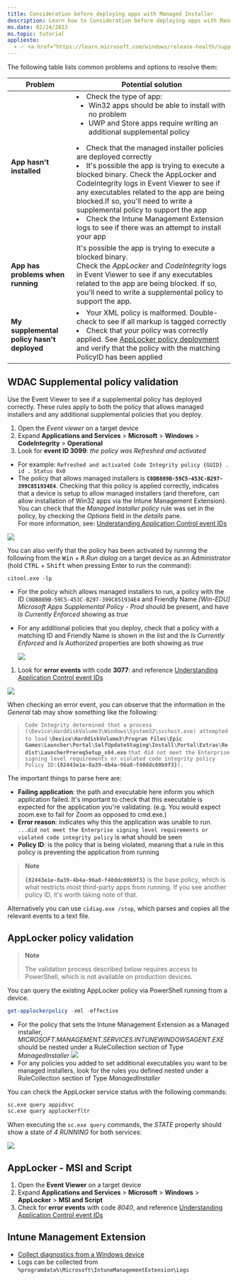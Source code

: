 ```yaml
---
title: Consideration before deploying apps with Managed Installer
description: Learn how to Consideration before deploying apps with Managed Installer
ms.date: 02/24/2023
ms.topic: tutorial
appliesto:
  - ✅ <a href="https://learn.microsoft.com/windows/release-health/supported-versions-windows-client" target="_blank">Windows 11 SE, version 22H2 and later</a>
---
```


The following table lists common problems and options to resolve them:

| **Problem** | **Potential solution** |
|---|---|
| **App hasn't installed** | <li>Check the type of app:<ul><li>Win32 apps should be able to install with no problem</li><li>UWP and Store apps require writing an additional supplemental policy</li></ul></li><li>Check that the managed installer policies are deployed correctly</li><li>It's possible the app is trying to execute a blocked binary. Check the AppLocker and CodeIntegrity logs in Event Viewer to see if any executables related to the app are being blocked.If so, you'll need to write a supplemental policy to support the app</li><li> Check the Intune Management Extension logs to see if there was an attempt to install your app</li>|
| **App has problems when running** | It's possible the app is trying to execute a blocked binary. <br> Check the *AppLocker* and *CodeIntegrity* logs in Event Viewer to see if any executables related to the app are being blocked. If so, you'll need to write a supplemental policy to support the app. |
| **My supplemental policy hasn't deployed** |<li>Your XML policy is malformed. Double-check to see if all markup is tagged correctly</li><li>Check that your policy was correctly applied. See [AppLocker policy deployment](./Prepare-devices-for-managed-installer-(TAP-ONLY)#applocker-policy-deployment) and verify that the policy with the matching PolicyID has been applied</li>|

## WDAC Supplemental policy validation

Use the Event Viewer to see if a supplemental policy has deployed correctly. These rules apply to both the policy that allows managed installers and any additional supplemental policies that you deploy.

1. Open the *Event viewer* on a target device
1. Expand **Applications and Services** > **Microsoft** > **Windows** > **CodeIntegrity** > **Operational**
1. Look for **event ID 3099**: *the policy was Refreshed and activated*
  - For example: `Refreshed and activated Code Integrity policy {GUID} . id . Status 0x0`
  - The policy that allows managed installers is **`C0DB889B-59C5-453C-B297-399C851934E4`**. Checking that this policy is applied correctly, indicates that a device is setup to allow managed installers (and therefore, can allow installation of Win32 apps via the Intune Management Extension).\
  You can check that the *Managed Installer policy* rule was set in the policy, by checking the *Options* field in the *details* pane.\
  For more information, see: [Understanding Application Control event IDs][WIN-1]

  ![](./images/troubleshoot-managed-installer-policy.png)

You can also verify that the policy has been activated by running the following from the <kbd>Win</kbd> + <kbd>R</kbd> *Run dialog* on a target device as an Administrator (hold <kbd>CTRL</kbd> + <kbd>Shift</kbd> when pressing Enter to run the command):

  ```
  citool.exe -lp
  ```

  - For the policy which allows managed installers to run, a policy with the ID `C0DB889B-59C5-453C-B297-399C851934E4` and Friendly Name *[Win-EDU] Microsoft Apps Supplemental Policy - Prod* should be present, and have *Is Currently Enforced* showing as *true*
  - For any additional policies that you deploy, check that a policy with a matching ID and Friendly Name is shown in the list and the *Is Currently Enforced* and *Is Authorized* properties are both showing as *true*

    ![](./images/troubleshoot-citool.png)


1. Look for **error events** with code **3077**: and reference [Understanding Application Control event IDs][WIN-1]

![](./images/image9.png)

When checking an error event, you can observe that the information in the *General* tab may show something like the following:

>`Code Integrity determined that a process (\Device\HarddiskVolume3\Windows\System32\svchost.exe) attempted to load` **`\Device\HarddiskVolume3\Program Files\Epic Games\Launcher\Portal\SelfUpdateStaging\Install\Portal\Extras\Redist\LauncherPrereqSetup_x64.exe`** `that did not meet the Enterprise signing level requirements or violated code integrity policy Policy ID:`**`{82443e1e-8a39-4b4a-96a8-f40ddc00b9f3}`**`).`

The important things to parse here are:

- **Failing application**: the path and executable here inform you which application failed. It's important to check that this executable is expected for the application you're validating. (e.g. You would expect zoom.exe to fail for Zoom as opposed to cmd.exe.)
- **Error reason**: indicates why this the application was unable to run. `...did not meet the Enterprise signing level requirements or violated code integrity policy` is what should be seen
- **Policy ID**: is the policy that is being violated, meaning that a rule in this policy is preventing the application from running

> **Note**
>
> **`{82443e1e-8a39-4b4a-96a8-f40ddc00b9f3}`** is the base policy, which is what restricts most third-party apps from running. If you see another policy ID, it's worth taking note of that.

Alternatively you can use `cidiag.exe /stop`, which parses and copies all the relevant events to a text file.

## AppLocker policy validation

> **Note**
>
> The validation process described below requires access to PowerShell, which is not available on production devices.

You can query the existing AppLocker policy via PowerShell running from a device.

```PowerShell
get-applockerpolicy -xml -effective
```

- For the policy that sets the Intune Management Extension as a Managed installer, *MICROSOFT.MANAGEMENT.SERVICES.INTUNEWINDOWSAGENT.EXE* should be nested under a RuleCollection section of Type *ManagedInstaller*
  ![](./images/applocker-policy-validation.png)
- For any policies you added to set additional executables you want to be managed installers, look for the rules you defined nested under a RuleCollection section of Type *ManagedInstaller*

You can check the AppLocker service status with the following commands:
```cmd
sc.exe query appidsvc
sc.exe query applockerfltr
```

When executing the `sc.exe query` commands, the *STATE* property should show a state of *4 RUNNING* for both services:

![](./images/sc-commands.png)

## AppLocker - MSI and Script

1. Open the **Event Viewer** on a target device
1. Expand **Applications and Services** > **Microsoft** > **Windows** > **AppLocker** > **MSI and Script**
1. Check for **error events** with code *8040*, and reference [Understanding Application Control event IDs][WIN-1]

## Intune Management Extension

- [Collect diagnostics from a Windows device][MEM-1]
- Logs can be collected from `%programdata%\Microsoft\IntuneManagementExtension\Logs`

[MEM-1]: https://learn.microsoft.com/mem/intune/remote-actions/collect-diagnostics
[WIN-1]: https://learn.microsoft.com/windows/security/threat-protection/windows-defender-application-control/event-id-explanations